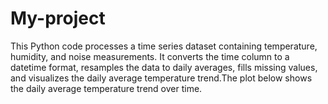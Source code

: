 # My-project

This Python code processes a time series dataset containing temperature, humidity, and noise measurements.
It converts the time column to a datetime format, resamples the data to daily averages, fills missing values,
and visualizes the daily average temperature trend.The plot below shows the daily average temperature trend over time.

